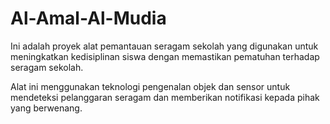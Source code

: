# Al-Amal-Al-Mudia

Ini adalah proyek alat pemantauan seragam sekolah yang digunakan untuk meningkatkan kedisiplinan siswa dengan memastikan pematuhan terhadap seragam sekolah.

Alat ini menggunakan teknologi pengenalan objek dan sensor untuk mendeteksi pelanggaran seragam dan memberikan notifikasi kepada pihak yang berwenang.
